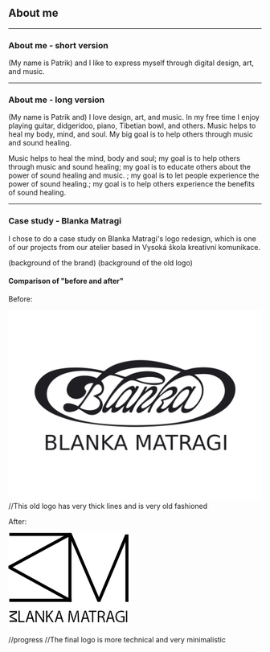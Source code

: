 ## About me

- - -

### About me - short version
(My name is Patrik) and I like to express myself through digital design, art, and music.

- - -

### About me - long version
(My name is Patrik and) I love design, art, and music. In my free time I enjoy playing guitar, didgeridoo, piano, Tibetian bowl, and others. Music helps to heal my body, mind, and soul. My big goal is to help others through music and sound healing.

Music helps to heal the mind, body and soul; my goal is to help others through music and sound healing; my goal is to educate others about the power of sound healing and music.
; my goal is to let people experience the power of sound healing.; my goal is to help others experience the benefits of sound healing.

- - -

### Case study - Blanka Matragi
I chose to do a case study on Blanka Matragi's logo redesign, which is one of our projects from our atelier based in Vysoká škola kreativní komunikace.

(background of the brand)
(background of the old logo)

#### Comparison of "before and after"

Before:

![Blanka_old](blanka_old.jpg)
//This old logo has very thick lines and is very old fashioned



After:

![Blanka_new](blanka_new.png)

//progress
//The final logo is more technical and very minimalistic
